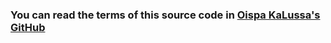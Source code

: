 ### You can read the terms of this source code in [Oispa KaLussa's GitHub](https://github.com/KL-Corporation/oispakalussa)
